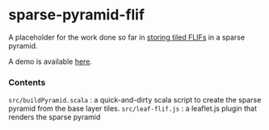 # sparse-pyramid-flif

A placeholder for the work done so far in [storing tiled FLIFs](https://github.com/FLIF-hub/FLIF/issues/12) in a sparse pyramid.

A demo is available [here](https://flif-tile-test.netlify.com/leaf-flif.html).

### Contents

`src/buildPyramid.scala` : a quick-and-dirty scala script to create the sparse pyramid from the base layer tiles.
`src/leaf-flif.js` : a leaflet.js plugin that renders the sparse pyramid
